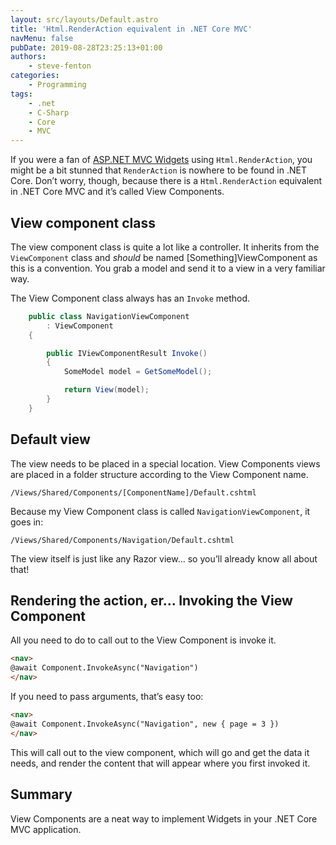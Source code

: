 ```yaml
---
layout: src/layouts/Default.astro
title: 'Html.RenderAction equivalent in .NET Core MVC'
navMenu: false
pubDate: 2019-08-28T23:25:13+01:00
authors:
    - steve-fenton
categories:
    - Programming
tags:
    - .net
    - C-Sharp
    - Core
    - MVC
---
```


If you were a fan of [ASP.NET MVC Widgets](/2017/11/asp-net-mvc-widgets-renderaction/) using `Html.RenderAction`, you might be a bit stunned that `RenderAction` is nowhere to be found in .NET Core. Don’t worry, though, because there is a `Html.RenderAction` equivalent in .NET Core MVC and it’s called View Components.

## View component class

The view component class is quite a lot like a controller. It inherits from the `ViewComponent` class and *should* be named \[Something\]ViewComponent as this is a convention. You grab a model and send it to a view in a very familiar way.

The View Component class always has an `Invoke` method.

```csharp
    public class NavigationViewComponent
        : ViewComponent
    {

        public IViewComponentResult Invoke()
        {
            SomeModel model = GetSomeModel();

            return View(model);
        }
    }
```

## Default view

The view needs to be placed in a special location. View Components views are placed in a folder structure according to the View Component name.

`/Views/Shared/Components/[ComponentName]/Default.cshtml`

Because my View Component class is called `NavigationViewComponent`, it goes in:

`/Views/Shared/Components/Navigation/Default.cshtml`

The view itself is just like any Razor view… so you’ll already know all about that!

## Rendering the action, er… Invoking the View Component

All you need to do to call out to the View Component is invoke it.

```html
<nav>
@await Component.InvokeAsync("Navigation")
</nav>
```

If you need to pass arguments, that’s easy too:

```html
<nav>
@await Component.InvokeAsync("Navigation", new { page = 3 })
</nav>
```

This will call out to the view component, which will go and get the data it needs, and render the content that will appear where you first invoked it.

## Summary

View Components are a neat way to implement Widgets in your .NET Core MVC application.